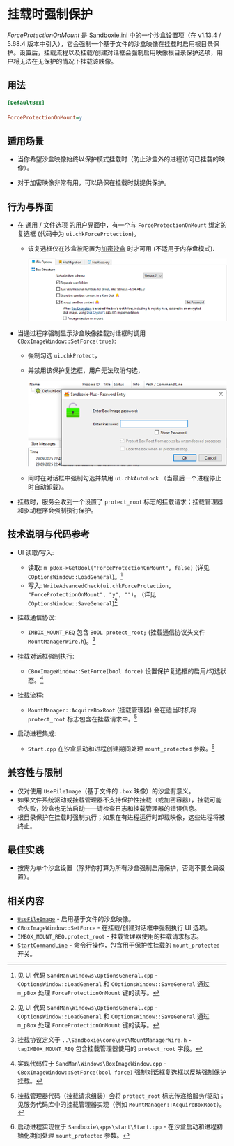 # 挂载时强制保护

_ForceProtectionOnMount_ 是 [Sandboxie.ini](SandboxieIni.md) 中的一个沙盒设置项（在 v1.13.4 / 5.68.4 版本中引入），它会强制一个基于文件的沙盒映像在挂载时启用根目录保护。设置后，挂载流程以及挂载/创建对话框会强制启用映像根目录保护选项，用户将无法在无保护的情况下挂载该映像。

## 用法

```ini
[DefaultBox]

ForceProtectionOnMount=y
```

## 适用场景

- 当你希望沙盒映像始终以保护模式挂载时（防止沙盒外的进程访问已挂载的映像）。

- 对于加密映像非常有用，可以确保在挂载时就提供保护。

## 行为与界面

- 在 通用 / 文件选项 的用户界面中，有一个与 `ForceProtectionOnMount` 绑定的复选框 (代码中为 `ui.chkForceProtection`)。
    - 该复选框仅在沙盒被配置为[加密沙盒](UseFileImage.md) 时才可用 (不适用于内存盘模式).

      ![Force Protection On Mount 1](../Media/UseFileImage1.png)

- 当通过程序强制显示沙盒映像挂载对话框时调用 `CBoxImageWindow::SetForce(true)`:
    - 强制勾选 `ui.chkProtect`，
    - 并禁用该保护复选框，用户无法取消勾选，

      ![Force Protection On Mount 2](../Media/UseFileImage8.png)

    - 同时在对话框中强制勾选并禁用 `ui.chkAutoLock` （当最后一个进程停止时自动卸载）。  
- 挂载时，服务会收到一个设置了 `protect_root` 标志的挂载请求；挂载管理器和驱动程序会强制执行保护。

## 技术说明与代码参考

- UI 读取/写入:
    - 读取: `m_pBox->GetBool("ForceProtectionOnMount", false)` (详见 `COptionsWindow::LoadGeneral`)。[^1]
    - 写入: `WriteAdvancedCheck(ui.chkForceProtection, "ForceProtectionOnMount", "y", "")`。 (详见 `COptionsWindow::SaveGeneral`)[^1]

- 挂载通信协议:
    - `IMBOX_MOUNT_REQ` 包含  `BOOL protect_root;` (挂载通信协议头文件 `MountManagerWire.h`)。[^2]

- 挂载对话框强制执行:
    - `CBoxImageWindow::SetForce(bool force)` 设置保护复选框的启用/勾选状态。[^3]

- 挂载流程:
    - `MountManager::AcquireBoxRoot` (挂载管理器) 会在适当时机将 `protect_root` 标志包含在挂载请求中。[^4]

- 启动进程集成:
    - `Start.cpp` 在沙盒启动和进程创建期间处理 `mount_protected` 参数。[^5]

## 兼容性与限制

- 仅对使用 `UseFileImage`（基于文件的 `.box` 映像）的沙盒有意义。
- 如果文件系统驱动或挂载管理器不支持保护性挂载（或加密容器），挂载可能会失败，沙盒也无法启动——请检查日志和挂载管理器的错误信息。
- 根目录保护在挂载时强制执行；如果在有进程运行时卸载映像，这些进程将被终止。

## 最佳实践

- 按需为单个沙盒设置（除非你打算为所有沙盒强制启用保护，否则不要全局设置）。

## 相关内容

- [`UseFileImage`](UseFileImage.md) - 启用基于文件的沙盒映像。
- `CBoxImageWindow::SetForce` - 在挂载/创建对话框中强制执行 UI 选项。
- `IMBOX_MOUNT_REQ.protect_root` - 挂载管理器使用的挂载请求标志。
- [`StartCommandLine`](StartCommandLine.md#mount-box-images) - 命令行操作，包含用于保护性挂载的 `mount_protected` 开关。

[^1]: 见 UI 代码 `SandMan\Windows\OptionsGeneral.cpp` - `COptionsWindow::LoadGeneral` 和 `COptionsWindow::SaveGeneral` 通过 `m_pBox` 处理 `ForceProtectionOnMount` 键的读写。

[^2]: 挂载协议定义于 `..\Sandboxie\core\svc\MountManagerWire.h` - `tagIMBOX_MOUNT_REQ` 包含挂载管理器使用的 `protect_root` 字段。

[^3]: 实现代码位于 `SandMan\Windows\BoxImageWindow.cpp` - `CBoxImageWindow::SetForce(bool force)` 强制对话框复选框以反映强制保护挂载。

[^4]: 挂载管理器代码（挂载请求组装）会将 `protect_root` 标志传递给服务/驱动；见服务代码库中的挂载管理器实现（例如 `MountManager::AcquireBoxRoot`）。

[^5]: 启动进程实现位于 `Sandboxie\apps\start\Start.cpp` - 在沙盒启动和进程初始化期间处理 `mount_protected` 参数。